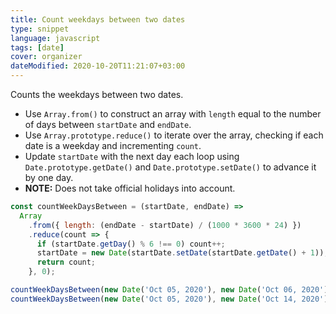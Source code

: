 ```yaml
---
title: Count weekdays between two dates
type: snippet
language: javascript
tags: [date]
cover: organizer
dateModified: 2020-10-20T11:21:07+03:00
---
```


Counts the weekdays between two dates.

- Use `Array.from()` to construct an array with `length` equal to the number of days between `startDate` and `endDate`.
- Use `Array.prototype.reduce()` to iterate over the array, checking if each date is a weekday and incrementing `count`.
- Update `startDate` with the next day each loop using `Date.prototype.getDate()` and `Date.prototype.setDate()` to advance it by one day.
- **NOTE:** Does not take official holidays into account.

```js
const countWeekDaysBetween = (startDate, endDate) =>
  Array
    .from({ length: (endDate - startDate) / (1000 * 3600 * 24) })
    .reduce(count => {
      if (startDate.getDay() % 6 !== 0) count++;
      startDate = new Date(startDate.setDate(startDate.getDate() + 1));
      return count;
    }, 0);
```

```js
countWeekDaysBetween(new Date('Oct 05, 2020'), new Date('Oct 06, 2020')); // 1
countWeekDaysBetween(new Date('Oct 05, 2020'), new Date('Oct 14, 2020')); // 7
```
